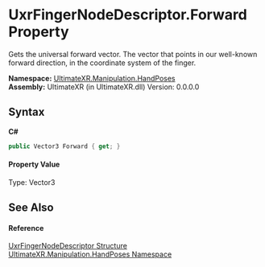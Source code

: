 # UxrFingerNodeDescriptor.Forward Property 
 

Gets the universal forward vector. The vector that points in our well-known forward direction, in the coordinate system of the finger.

**Namespace:**&nbsp;<a href="N_UltimateXR_Manipulation_HandPoses">UltimateXR.Manipulation.HandPoses</a><br />**Assembly:**&nbsp;UltimateXR (in UltimateXR.dll) Version: 0.0.0.0

## Syntax

**C#**<br />
``` C#
public Vector3 Forward { get; }
```


#### Property Value
Type: Vector3

## See Also


#### Reference
<a href="T_UltimateXR_Manipulation_HandPoses_UxrFingerNodeDescriptor">UxrFingerNodeDescriptor Structure</a><br /><a href="N_UltimateXR_Manipulation_HandPoses">UltimateXR.Manipulation.HandPoses Namespace</a><br />